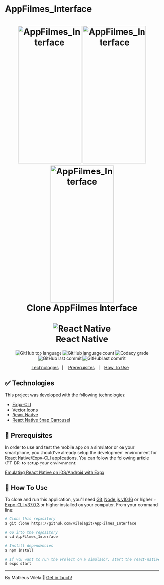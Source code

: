 # AppFilmes_Interface





<h1 align="center">
    <img alt="AppFilmes_Interface" width="207" height="448"  border="0" src="https://i.ibb.co/r6164bm/Simulator-Screen-Shot-i-Phone-XR-2020-06-14-at-23-02-48.png" >
    <img alt="AppFilmes_Interface" width="207" height="448" border="0" src="https://i.ibb.co/Bf2s0Js/Simulator-Screen-Shot-i-Phone-XR-2020-06-14-at-23-02-53.png" >
    <img alt="AppFilmes_Interface" width="207" height="448" border="0" src="https://i.ibb.co/Pzj8CxT/Simulator-Screen-Shot-i-Phone-XR-2020-06-14-at-23-02-55.png" >
    <br>
    Clone AppFilmes Interface <br />
    <br align="center">
    <img alt="React Native" src="https://ik.imagekit.io/4ngmidwtjs/1_3Xu9_z4HS.png"  />
    </br>
    React Native
</h1>

<h4 align="center">
  
</h4>
<p align="center">
  <img alt="GitHub top language" src="https://img.shields.io/github/languages/top/vilelagit/AppFilmes_Interface?style=for-the-badge">
  <img alt="GitHub language count" src="https://img.shields.io/github/languages/count/vilelagit/AppFilmes_Interface?style=for-the-badge">
  <img alt="Codacy grade" src="https://img.shields.io/codacy/grade/a7e0a78f921646f38c248395026ccafd?style=for-the-badge">
  <img alt="GitHub last commit" src="https://img.shields.io/github/last-commit/vilelagit/AppFilmes_Interface?style=for-the-badge">
  <img alt="GitHub last commit" src="https://img.shields.io/github/license/vilelagit/AppFilmes_Interface?style=for-the-badge">
</p>

<p align="center">
  <a href="#rocket-technologies">Technologies</a>&nbsp;&nbsp;&nbsp;|&nbsp;&nbsp;&nbsp;
  <a href="#warning-prerequisites">Prerequisites</a>&nbsp;&nbsp;&nbsp;|&nbsp;&nbsp;&nbsp;
  <a href="#information_source-how-to-use">How To Use</a>&nbsp;&nbsp;&nbsp;
  
</p>

## :white_check_mark: Technologies

This project was developed with the following technologies:

-  [Expo-CLI](https://expo.io/)
-  [Vector Icons](https://docs.expo.io/guides/icons/)
-  [React Native](http://facebook.github.io/react-native/)
-  [React Native Snap Carrousel](https://github.com/archriss/react-native-snap-carousel/)


## :construction: Prerequisites

In order to use and test the mobile app on a simulator or on your smartphone, you should've already setup the development environment for React Native/Expo-CLI applications. You can follow the following article (PT-BR) to setup your environment:

[Emulating React Native on iOS/Android with Expo](https://www.youtube.com/watch?v=eSjFDWYkdxM&vl=pt)
  
##  :checkered_flag: How To Use

To clone and run this application, you'll need [Git](https://git-scm.com), [Node.js v10.16][nodejs] or higher + [Expo-CLI v37.0.3][expo] or higher installed on your computer. From your command line:

```bash
# Clone this repository
$ git clone https://github.com/vilelagit/AppFilmes_Interface

# Go into the repository
$ cd AppFilmes_Interface

# Install dependencies
$ npm install

# If you want to run the project on a simulador, start the react-native server as it is
$ expo start

```
---

By Matheus Vilela :wave: [Get in touch!](https://www.linkedin.com/in/matheus-vilela-a348051a7/)

[nodejs]: https://nodejs.org/
[expo]: https://docs.expo.io/
[vc]: https://code.visualstudio.com/
[vceditconfig]: https://marketplace.visualstudio.com/items?itemName=EditorConfig.EditorConfig
[vceslint]: https://marketplace.visualstudio.com/items?itemName=dbaeumer.vscode-eslint
